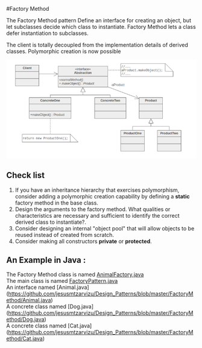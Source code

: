 #Factory Method

The Factory Method pattern Define an interface for creating an object, but let subclasses decide which class to instantiate. Factory Method lets a class defer instantiation to subclasses.

The client is totally decoupled from the implementation details of derived classes. Polymorphic creation is now possible

![Alt text](factorymethod.png "Optional Title")

## Check list

1. If you have an inheritance hierarchy that exercises polymorphism, consider adding a polymorphic creation capability by defining a **static** factory method in the base class.
2. Design the arguments to the factory method. What qualities or characteristics are necessary and sufficient to identify the correct derived class to instantiate?.
3. Consider designing an internal "object pool" that will allow objects to be reused instead of created from scratch.
4. Consider making all constructors **private** or **protected**.

## An Example in Java :
The Factory Method class is named [AnimalFactory.java](https://github.com/jesusmtzarvizu/Design_Patterns/blob/master/FactoryMethod/AnimalFactory.java)
</br>The main class is named [FactoryPattern.java](https://github.com/jesusmtzarvizu/Design_Patterns/blob/master/FactoryMethod/FactoryPattern.java)
</br>An interface named [Animal.java] (https://github.com/jesusmtzarvizu/Design_Patterns/blob/master/FactoryMethod/Animal.java)
</br>A concrete class named [Dog.java] (https://github.com/jesusmtzarvizu/Design_Patterns/blob/master/FactoryMethod/Dog.java)
</br>A concrete class named [Cat.java] (https://github.com/jesusmtzarvizu/Design_Patterns/blob/master/FactoryMethod/Cat.java)
